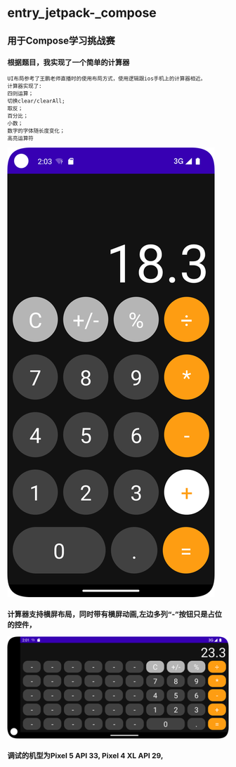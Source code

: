 # entry_jetpack-_compose

## 用于Compose学习挑战赛

### 根据题目，我实现了一个简单的计算器

    UI布局参考了王鹏老师直播时的使用布局方式，使用逻辑跟ios手机上的计算器相近。
    计算器实现了:
    四则运算；
    切换clear/clearAll; 
    取反；
    百分比；
    小数；
    数字的字体随长度变化；
    高亮运算符

![](screenshot/Screenshot_20220827_220344.png)

### 计算器支持横屏布局，同时带有横屏动画,左边多列“-”按钮只是占位的控件，

![](screenshot/Screenshot_20220827_220121.png)

### 调试的机型为Pixel 5 API 33, Pixel 4 XL API 29,

